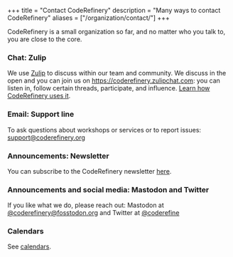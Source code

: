 +++
title = "Contact CodeRefinery"
description = "Many ways to contact CodeRefinery"
aliases = ["/organization/contact/"]
+++

CodeRefinery is a small organization so far, and no matter who you
talk to, you are close to the core.

### Chat: Zulip

We use [Zulip](https://zulipchat.com) to discuss within our team and community.
We discuss in the open and you can join us on
<https://coderefinery.zulipchat.com>: you can listen in, follow
certain threads, participate, and influence. [Learn how CodeRefinery
uses it](https://coderefinery.github.io/manuals/chat/).


### Email: Support line

To ask questions about workshops or services or to report issues:
[support@coderefinery.org](mailto:support@coderefinery.org)


### Announcements: Newsletter

You can subscribe to the CodeRefinery newsletter
[here](@/about/newsletter.md).


### Announcements and social media: Mastodon and Twitter

If you like what we do, please reach out:
Mastodon at
[@coderefinery@fosstodon.org](https://fosstodon.org/@coderefinery) and
Twitter at [@coderefine](https://twitter.com/coderefine)


### Calendars

See [calendars](@/calendars.md).
